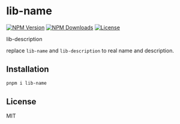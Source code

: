 # lib-name

<a href="https://www.npmjs.com/package/lib-name" target="_blank" rel="noopener noreferrer"><img src="https://badgen.net/npm/v/lib-name" alt="NPM Version" /></a>
<a href="https://www.npmjs.com/package/lib-name" target="_blank" rel="noopener noreferrer"><img src="https://badgen.net/npm/dt/lib-name" alt="NPM Downloads" /></a>
<a href="https://github.com/alexzhang1030/lib-name/blob/main/LICENSE" target="_blank" rel="noopener noreferrer"><img src="https://badgen.net/github/license/alexzhang1030/lib-name" alt="License" /></a>

lib-description

replace `lib-name` and `lib-description` to real name and description.

## Installation

```bash
pnpm i lib-name
```

## License

MIT
